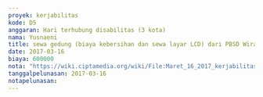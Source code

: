```yaml
---
proyek: kerjabilitas
kode: D5
anggaran: Hari terhubung disabilitas (3 kota)
nama: Yusnaeni
title: sewa gedung (biaya kebersihan dan sewa layar LCD) dari PBSD Wirajaya
date: 2017-03-16
biaya: 600000
nota: "https://wiki.ciptamedia.org/wiki/File:Maret_16_2017_kerjabilitas_D5_sewa_gedung_neni.jpg"
tanggalpelunasan: 2017-03-16
notapelunasan:
---
```


